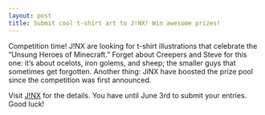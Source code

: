 ```yaml
---
layout: post
title: Submit cool t-shirt art to J!NX! Win awesome prizes!
---
```


Competition time! J!NX are looking for t-shirt illustrations that celebrate the “Unsung Heroes of Minecraft.” Forget
about Creepers and Steve for this one: it’s about ocelots, iron golems, and sheep; the smaller guys that sometimes get
forgotten. Another thing: JiNX have boosted the prize pool since the competition was first announced.

Visit [J!NX](https://www.jinx.com/pages/about-jinx) for the details. You have until June 3rd to submit your entries.
Good luck!